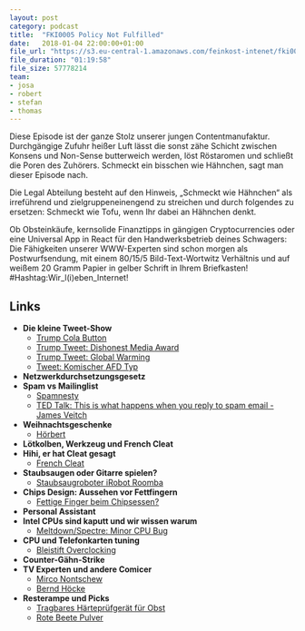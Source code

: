 ```yaml
---
layout: post
category: podcast
title:  "FKI0005 Policy Not Fulfilled"
date:   2018-01-04 22:00:00+01:00
file_url: "https://s3.eu-central-1.amazonaws.com/feinkost-intenet/fki0005.mp3"
file_duration: "01:19:58"
file_size: 57778214
team:
- josa
- robert
- stefan
- thomas
---
```


Diese Episode ist der ganze Stolz unserer jungen Contentmanufaktur. Durchgängige Zufuhr heißer Luft lässt die sonst zähe Schicht zwischen Konsens und Non-Sense butterweich werden, löst Röstaromen und schließt die Poren des Zuhörers. Schmeckt ein bisschen wie Hähnchen, sagt man dieser Episode nach.

Die Legal Abteilung besteht auf den Hinweis, „Schmeckt wie Hähnchen“ als irreführend und zielgruppeneinengend zu streichen und durch folgendes zu ersetzen: Schmeckt wie Tofu, wenn Ihr dabei an Hähnchen denkt.

Ob Obsteinkäufe, kernsolide Finanztipps in gängigen Cryptocurrencies oder eine Universal App in React für den Handwerksbetrieb deines Schwagers: Die Fähigkeiten unserer WWW-Experten sind schon morgen als Postwurfsendung, mit einem 80/15/5 Bild-Text-Wortwitz Verhältnis und auf weißem 20 Gramm Papier in gelber Schrift in Ihrem Briefkasten! #Hashtag:Wir_l(i)eben_Internet!

## Links

- **Die kleine Tweet-Show**
  - [Trump Cola Button](http://time.com/4758059/donald-trump-coke-nuclear-button/)
  - [Trump Tweet: Dishonest Media Award](https://twitter.com/realDonaldTrump/status/948359545767841792)
  - [Trump Tweet: Global Warming](https://twitter.com/realDonaldTrump/status/946531657229701120)
  - [Tweet: Komischer AFD Typ](http://www.spiegel.de/politik/deutschland/jens-maier-hetzt-gegen-noah-becker-afd-streitet-ueber-rassistischen-tweet-a-1186182.html)
- **Netzwerkdurchsetzungsgesetz**
- **Spam vs Mailinglist**
  - [Spamnesty](https://spa.mnesty.com/)
  - [TED Talk: This is what happens when you reply to spam email - James Veitch](https://www.youtube.com/watch?v=_QdPW8JrYzQ)
- **Weihnachtsgeschenke**
  - [Hörbert](https://de-de.hoerbert.com/)
- **Lötkolben, Werkzeug und French Cleat**
- **Hihi, er hat Cleat gesagt**
  - [French Cleat](https://www.google.de/search?q=French+Cleat)
- **Staubsaugen oder Gitarre spielen?**
  - [Staubsaugroboter iRobot Roomba](https://www.irobot.de/)
- **Chips Design: Aussehen vor Fettfingern**
  - [Fettige Finger beim Chipsessen?](https://www.gutefrage.net/frage/chips-essen---fettige-finger)
- **Personal Assistant**
- **Intel CPUs sind kaputt und wir wissen warum**
  - [Meltdown/Spectre: Minor CPU Bug](https://www.heise.de/newsticker/meldung/Bug-in-aktuellen-Intel-Prozessoren-macht-die-Runde-3755660.html)
- **CPU und Telefonkarten tuning**
  - [Bleistift Overclocking](http://www.pc-erfahrung.de/prozessor/cpu-overclocking/overclocking-athlon-k7-thunderbird.html)
- **Counter-Gähn-Strike**
- **TV Experten und andere Comicer**
  - [Mirco Nontschew](https://de.wikipedia.org/wiki/Mirco_Nontschew)
  - [Bernd Höcke](http://www.stupidedia.org/stupi/Bernd_H%C3%B6cke)
- **Resterampe und Picks**
  - [Tragbares Härteprüfgerät für Obst](https://de.aliexpress.com/item/portable-hardness-tester-for-fruit-maturity-tester-Handheld-Fruit-Hardness-Tester-and-some-vegetable-hardness-testing/32723145569.html)
  - [Rote Beete Pulver](https://www.amazon.de/Eder-Gew%C3%BCrze-Rote-Beete-Pulver/dp/B0052C1QDG/ref=sr_1_12?ie=UTF8&qid=1515357336&sr=8-12&keywords=rote+beete+pulver)
